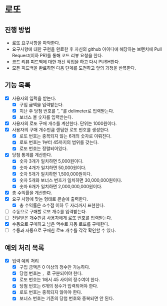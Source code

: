# 로또
## 진행 방법
* 로또 요구사항을 파악한다.
* 요구사항에 대한 구현을 완료한 후 자신의 github 아이디에 해당하는 브랜치에 Pull Request(이하 PR)를 통해 코드 리뷰 요청을 한다.
* 코드 리뷰 피드백에 대한 개선 작업을 하고 다시 PUSH한다.
* 모든 피드백을 완료하면 다음 단계를 도전하고 앞의 과정을 반복한다.


## 기능 목록
- [x] 사용자의 입력을 받는다.
  - [x] 구입 금액을 입력받는다.
  - [x] 지난 주 당첨 번호를 ", "를 delimeter로 입력받는다.
  - [x] 보너스 볼 숫자를 입력받는다.
- [x] 사용자의 로또 구매 개수를 계산한다. 단위는 1000원이다.
- [x] 사용자의 구매 개수만큼 랜덤한 로또 번호를 생성한다.
  - [x] 로또 번호는 중복되지 않는 6개의 숫자로 이뤄진다.
  - [x] 로또 번호는 1부터 45까지의 범위를 갖는다.
  - [x] 로또 번호는 정렬되어있다.
- [x] 당첨 통계를 계산한다.
  - [x] 숫자 3개가 일치하면 5,000원이다.
  - [x] 숫자 4개가 일치하면 50,000원이다.
  - [x] 숫자 5개가 일치하면 1,500,000원이다.
  - [x] 숫자 5개와 보너스 번호가 일치하면 30,000,000원이다.
  - [x] 숫자 6개가 일치하면 2,000,000,000원이다.
- [x] 총 수익률을 계산한다.
- [x] 요구 사항에 맞는 형태로 콘솔에 출력한다.
  - [x] 총 수익률은 소수점 이하 두 자리까지 표현한다.
- [ ] 수동으로 구매할 로또 개수를 입력받는다.
- [ ] 전달받은 개수만큼 사용자에게 로또 번호를 입력받는다.
- [x] 수동으로 구매하고 남은 액수로 자동 로또를 구매한다.
- [ ] 수동과 자동으로 구매한 로또 개수를 각각 확인할 수 있다.

## 예외 처리 목록
- [x] 입력 예외 처리
  - [x] 구입 금액은 0 이상의 정수만 가능하다.
  - [x] 당첨 번호는 `, `로 구분되어야 한다.
  - [x] 로또 번호는 1에서 45 사이의 정수여야 한다.
  - [x] 당첨 번호는 6개의 정수가 입력되어야 한다.
  - [x] 로또 번호는 중복되지 않아야 한다.
  - [x] 보너스 번호는 기존의 당첨 번호와 중복되면 안 된다.
